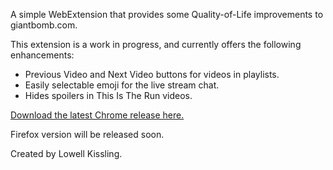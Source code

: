 A simple WebExtension that provides some Quality-of-Life improvements to giantbomb.com.

This extension is a work in progress, and currently offers the following enhancements:
- Previous Video and Next Video buttons for videos in playlists.
- Easily selectable emoji for the live stream chat.
- Hides spoilers in This Is The Run videos.

[Download the latest Chrome release here.](https://chrome.google.com/webstore/detail/giant-bomb-qol/ciipbadfpnjpnnjchpeaiilodeeeekam?authuser=1)

Firefox version will be released soon.

Created by Lowell Kissling.
